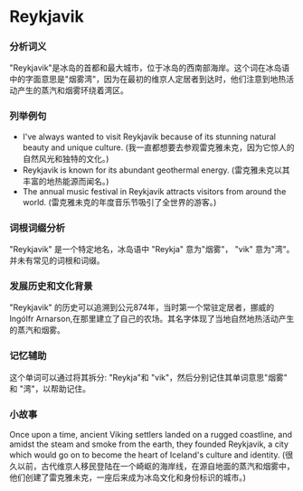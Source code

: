 # Reykjavik

### 分析词义

  

"Reykjavik"是冰岛的首都和最大城市，位于冰岛的西南部海岸。这个词在冰岛语中的字面意思是"烟雾湾"，因为在最初的维京人定居者到达时，他们注意到地热活动产生的蒸汽和烟雾环绕着湾区。

  

### 列举例句

  

*   I've always wanted to visit Reykjavik because of its stunning natural beauty and unique culture. (我一直都想要去参观雷克雅未克，因为它惊人的自然风光和独特的文化。)
*   Reykjavik is known for its abundant geothermal energy. (雷克雅未克以其丰富的地热能源而闻名。)
*   The annual music festival in Reykjavik attracts visitors from around the world. (雷克雅未克的年度音乐节吸引了全世界的游客。)

  

### 词根词缀分析

  

"Reykjavik" 是一个特定地名，冰岛语中 "Reykja" 意为"烟雾"， "vik" 意为"湾"。并未有常见的词根和词缀。

  

### 发展历史和文化背景

  

"Reykjavik" 的历史可以追溯到公元874年，当时第一个常驻定居者，挪威的Ingólfr Arnarson,在那里建立了自己的农场。其名字体现了当地自然地热活动产生的蒸汽和烟雾。

  

### 记忆辅助

  

这个单词可以通过将其拆分: "Reykja"和 "vik"，然后分别记住其单词意思"烟雾" 和 "湾"，以帮助记住。

  

### 小故事

  

Once upon a time, ancient Viking settlers landed on a rugged coastline, and amidst the steam and smoke from the earth, they founded Reykjavik, a city which would go on to become the heart of Iceland's culture and identity. (很久以前，古代维京人移民登陆在一个崎岖的海岸线，在源自地面的蒸汽和烟雾中，他们创建了雷克雅未克，一座后来成为冰岛文化和身份标识的城市。)
